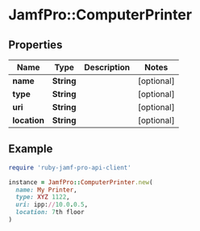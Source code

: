 # JamfPro::ComputerPrinter

## Properties

| Name | Type | Description | Notes |
| ---- | ---- | ----------- | ----- |
| **name** | **String** |  | [optional] |
| **type** | **String** |  | [optional] |
| **uri** | **String** |  | [optional] |
| **location** | **String** |  | [optional] |

## Example

```ruby
require 'ruby-jamf-pro-api-client'

instance = JamfPro::ComputerPrinter.new(
  name: My Printer,
  type: XYZ 1122,
  uri: ipp://10.0.0.5,
  location: 7th floor
)
```

